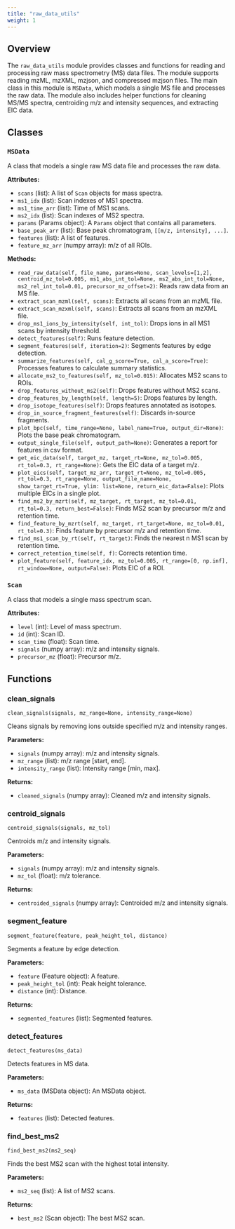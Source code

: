 ```yaml
---
title: "raw_data_utils"
weight: 1
---
```


## Overview

The `raw_data_utils` module provides classes and functions for reading and processing raw mass spectrometry (MS) data files. The module supports reading mzML, mzXML, mzjson, and compressed mzjson files. The main class in this module is `MSData`, which models a single MS file and processes the raw data. The module also includes helper functions for cleaning MS/MS spectra, centroiding m/z and intensity sequences, and extracting EIC data.

## Classes

### `MSData`

A class that models a single raw MS data file and processes the raw data.

**Attributes:**

- `scans` (list): A list of `Scan` objects for mass spectra.
- `ms1_idx` (list): Scan indexes of MS1 spectra.
- `ms1_time_arr` (list): Time of MS1 scans.
- `ms2_idx` (list): Scan indexes of MS2 spectra.
- `params` (Params object): A `Params` object that contains all parameters.
- `base_peak_arr` (list): Base peak chromatogram, `[[m/z, intensity], ...]`.
- `features` (list): A list of features.
- `feature_mz_arr` (numpy array): m/z of all ROIs.

**Methods:**

- `read_raw_data(self, file_name, params=None, scan_levels=[1,2], centroid_mz_tol=0.005, ms1_abs_int_tol=None, ms2_abs_int_tol=None, ms2_rel_int_tol=0.01, precursor_mz_offset=2)`: Reads raw data from an MS file.
- `extract_scan_mzml(self, scans)`: Extracts all scans from an mzML file.
- `extract_scan_mzxml(self, scans)`: Extracts all scans from an mzXML file.
- `drop_ms1_ions_by_intensity(self, int_tol)`: Drops ions in all MS1 scans by intensity threshold.
- `detect_features(self)`: Runs feature detection.
- `segment_features(self, iteration=2)`: Segments features by edge detection.
- `summarize_features(self, cal_g_score=True, cal_a_score=True)`: Processes features to calculate summary statistics.
- `allocate_ms2_to_features(self, mz_tol=0.015)`: Allocates MS2 scans to ROIs.
- `drop_features_without_ms2(self)`: Drops features without MS2 scans.
- `drop_features_by_length(self, length=5)`: Drops features by length.
- `drop_isotope_features(self)`: Drops features annotated as isotopes.
- `drop_in_source_fragment_features(self)`: Discards in-source fragments.
- `plot_bpc(self, time_range=None, label_name=True, output_dir=None)`: Plots the base peak chromatogram.
- `output_single_file(self, output_path=None)`: Generates a report for features in csv format.
- `get_eic_data(self, target_mz, target_rt=None, mz_tol=0.005, rt_tol=0.3, rt_range=None)`: Gets the EIC data of a target m/z.
- `plot_eics(self, target_mz_arr, target_rt=None, mz_tol=0.005, rt_tol=0.3, rt_range=None, output_file_name=None, show_target_rt=True, ylim: list=None, return_eic_data=False)`: Plots multiple EICs in a single plot.
- `find_ms2_by_mzrt(self, mz_target, rt_target, mz_tol=0.01, rt_tol=0.3, return_best=False)`: Finds MS2 scan by precursor m/z and retention time.
- `find_feature_by_mzrt(self, mz_target, rt_target=None, mz_tol=0.01, rt_tol=0.3)`: Finds feature by precursor m/z and retention time.
- `find_ms1_scan_by_rt(self, rt_target)`: Finds the nearest n MS1 scan by retention time.
- `correct_retention_time(self, f)`: Corrects retention time.
- `plot_feature(self, feature_idx, mz_tol=0.005, rt_range=[0, np.inf], rt_window=None, output=False)`: Plots EIC of a ROI.

### `Scan`

A class that models a single mass spectrum scan.

**Attributes:**

- `level` (int): Level of mass spectrum.
- `id` (int): Scan ID.
- `scan_time` (float): Scan time.
- `signals` (numpy array): m/z and intensity signals.
- `precursor_mz` (float): Precursor m/z.

## Functions

### clean_signals

`clean_signals(signals, mz_range=None, intensity_range=None)`

Cleans signals by removing ions outside specified m/z and intensity ranges.

**Parameters:**

- `signals` (numpy array): m/z and intensity signals.
- `mz_range` (list): m/z range [start, end].
- `intensity_range` (list): Intensity range [min, max].

**Returns:**

- `cleaned_signals` (numpy array): Cleaned m/z and intensity signals.

### centroid_signals

`centroid_signals(signals, mz_tol)`

Centroids m/z and intensity signals.

**Parameters:**

- `signals` (numpy array): m/z and intensity signals.
- `mz_tol` (float): m/z tolerance.

**Returns:**

- `centroided_signals` (numpy array): Centroided m/z and intensity signals.

### segment_feature

`segment_feature(feature, peak_height_tol, distance)`

Segments a feature by edge detection.

**Parameters:**

- `feature` (Feature object): A feature.
- `peak_height_tol` (int): Peak height tolerance.
- `distance` (int): Distance.

**Returns:**

- `segmented_features` (list): Segmented features.

### detect_features

`detect_features(ms_data)`

Detects features in MS data.

**Parameters:**

- `ms_data` (MSData object): An MSData object.

**Returns:**

- `features` (list): Detected features.

### find_best_ms2

`find_best_ms2(ms2_seq)`

Finds the best MS2 scan with the highest total intensity.

**Parameters:**

- `ms2_seq` (list): A list of MS2 scans.

**Returns:**

- `best_ms2` (Scan object): The best MS2 scan.
